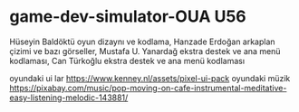 # game-dev-simulator-OUA U56

Hüseyin Baldöktü oyun dizaynı ve kodlama, Hanzade Erdoğan arkaplan çizimi ve bazı görseller, Mustafa U. Yanardağ ekstra destek ve ana menü kodlaması, Can Türkoğlu ekstra destek ve ana menü kodlaması

oyundaki ui lar https://www.kenney.nl/assets/pixel-ui-pack
oyundaki müzik https://pixabay.com/music/pop-moving-on-cafe-instrumental-meditative-easy-listening-melodic-143881/
 
